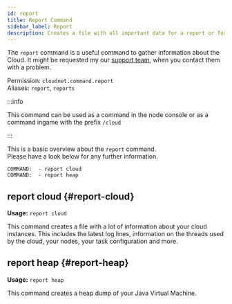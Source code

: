```yaml
---
id: report
title: Report Command
sidebar_label: Report
description: Creates a file with all important data for a report or for develop modules for CloudNet.
---
```


The `report` command is a useful command to gather information about the Cloud.
It might be requested my our [support team](../index.md#support), when you contact them with a problem.

Permission: `cloudnet.command.report`  
Aliases: `report`, `reports`

:::info

This command can be used as a command in the node console or as a command ingame with the prefix `/cloud`

:::

This is a basic overview about the `report` command.  
Please have a look below for any further information.
```
COMMAND:  - report cloud
COMMAND:  - report heap
```

## report cloud {#report-cloud}
**Usage:** `report cloud`

This command creates a file with a lot of information about your cloud instances.
This includes the latest log lines, information on the threads used by the cloud, your nodes, your task configuration and more.  

## report heap {#report-heap}
**Usage:** `report heap`

This command creates a heap dump of your Java Virtual Machine.